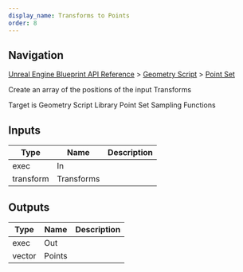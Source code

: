 ```yaml
---
display_name: Transforms to Points
order: 8
---
```

## Navigation

[Unreal Engine Blueprint API Reference](https://dev.epicgames.com/documentation/en-us/unreal-engine/BlueprintAPI) > [Geometry Script](https://dev.epicgames.com/documentation/en-us/unreal-engine/BlueprintAPI/GeometryScript) > [Point Set](https://dev.epicgames.com/documentation/en-us/unreal-engine/BlueprintAPI/GeometryScript/PointSet)

Create an array of the positions of the input Transforms

Target is Geometry Script Library Point Set Sampling Functions

## Inputs

| Type | Name | Description |
| --- | --- | --- |
| exec | In |  |
| transform | Transforms |  |

## Outputs

| Type | Name | Description |
| --- | --- | --- |
| exec | Out |  |
| vector | Points |  |
